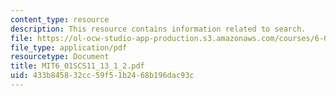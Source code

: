 ```yaml
---
content_type: resource
description: This resource contains information related to search.
file: https://ol-ocw-studio-app-production.s3.amazonaws.com/courses/6-01sc-introduction-to-electrical-engineering-and-computer-science-i-spring-2011/433b845832cc59f51b2468b196dac93c_MIT6_01SCS11_13_1_2.pdf
file_type: application/pdf
resourcetype: Document
title: MIT6_01SCS11_13_1_2.pdf
uid: 433b8458-32cc-59f5-1b24-68b196dac93c
---
```

